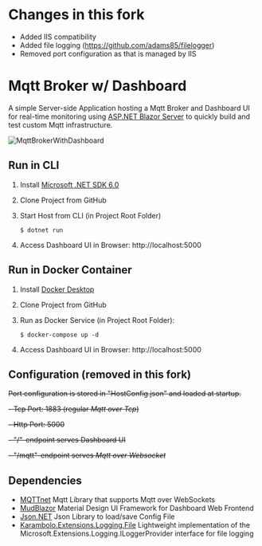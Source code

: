 # Changes in this fork

- Added IIS compatibility
- Added file logging (https://github.com/adams85/filelogger)
- Removed port configuration as that is managed by IIS
  
# Mqtt Broker w/ Dashboard

A simple Server-side Application hosting a Mqtt Broker and Dashboard UI for real-time monitoring using [ASP.NET Blazor Server](https://dotnet.microsoft.com/apps/aspnet/web-apps/blazor) to quickly build and test custom Mqtt infrastructure.

![MqttBrokerWithDashboard](MqttBrokerWithDashboard.png)

## Run in CLI

1. Install [Microsoft .NET SDK 6.0](https://dotnet.microsoft.com/download)

2. Clone Project from GitHub

3. Start Host from CLI (in Project Root Folder)

    `$ dotnet run`

4. Access Dashboard UI in Browser: http://localhost:5000

## Run in Docker Container

1. Install [Docker Desktop](https://docs.docker.com/desktop)

2. Clone Project from GitHub

3. Run as Docker Service (in Project Root Folder):

   `$ docker-compose up -d`

4. Access Dashboard UI in Browser: http://localhost:5000

## Configuration (removed in this fork)

~~Port configuration is stored in "HostConfig.json" and loaded at startup.~~

~~- Tcp Port: 1883 (regular _Mqtt over Tcp_)~~

~~- Http Port: 5000~~

~~- "/"-endpoint serves Dashboard UI~~
   
~~- "/mqtt"-endpoint serves _Mqtt over Websocket_~~

## Dependencies

- [MQTTnet](https://github.com/chkr1011/MQTTnet) Mqtt Library that supports Mqtt over WebSockets
- [MudBlazor](https://mudblazor.com) Material Design UI Framework for Dashboard Web Frontend
- [Json.NET](https://www.newtonsoft.com/json) Json Library to load/save Config File
- [Karambolo.Extensions.Logging.File](https://github.com/adams85/filelogger)  Lightweight implementation of the Microsoft.Extensions.Logging.ILoggerProvider interface for file logging
